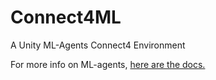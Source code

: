 # Connect4ML
A Unity ML-Agents Connect4 Environment

For more info on ML-agents, [here are the docs.](https://github.com/Unity-Technologies/ml-agents/tree/master/docs)
